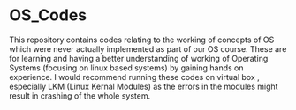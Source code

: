 # OS_Codes

This repository contains codes relating to the working of concepts of OS which were never actually implemented as part of our OS course. These are for learning and having a better understanding of working of Operating Systems (focusing on linux based systems) by gaining hands on experience.
I would recommend running these codes on virtual box , especially LKM (Linux Kernal Modules) as the errors in the modules might result in crashing of the whole system.
